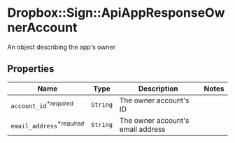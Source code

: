 # Dropbox::Sign::ApiAppResponseOwnerAccount

An object describing the app&#39;s owner

## Properties

| Name | Type | Description | Notes |
| ---- | ---- | ----------- | ----- |
| `account_id`<sup>*_required_</sup> | ```String``` |  The owner account&#39;s ID  |  |
| `email_address`<sup>*_required_</sup> | ```String``` |  The owner account&#39;s email address  |  |

